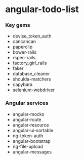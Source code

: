 # angular-todo-list

### Key gems
* devise_token_auth
* cancancan
* paperclip
* bower-rails
* rspec-rails
* factory_girl_rails
* faker
* database_cleaner
* shoulda-matchers
* capybara
* selenium-webdriver
### Angular services
* angular-mocks
* angular-route
* angular-resource
* angular-ui-sortable
* ng-token-auth
* angular-bootstrap
* ng-file-upload
* angular-messages
